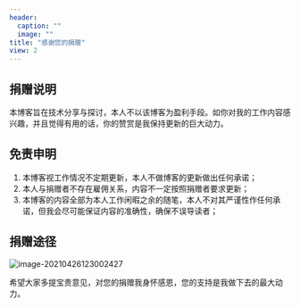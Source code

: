 ```yaml
---
header:
  caption: ""
  image: ""
title: "感谢您的捐赠"
view: 2
---
```


## 捐赠说明

本博客旨在技术分享与探讨，本人不以该博客为盈利手段。如你对我的工作内容感兴趣，并且觉得有用的话，你的赞赏是我保持更新的巨大动力。

## 免责申明

1. 本博客视工作情况不定期更新，本人不做博客的更新做出任何承诺；
2. 本人与捐赠者不存在雇佣关系，内容不一定按照捐赠者要求更新；
3. 本博客的内容全部为本人工作闲暇之余的随笔，本人不对其严谨性作任何承诺，但我会尽可能保证内容的准确性，确保不误导读者；
## 捐赠途径

![image-20210426123002427](https://cdn.jsdelivr.net/gh/George-Gou/PictureBed@master/2022/image-20210426123002427.png)

希望大家多提宝贵意见，对您的捐赠我身怀感恩，您的支持是我做下去的最大动力。